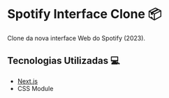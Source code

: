 # Spotify Interface Clone 📦
Clone da nova interface Web do Spotify (2023).


## Tecnologias Utilizadas 💻
* [Next.js](https://nextjs.org/)
* CSS Module

